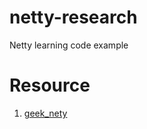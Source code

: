 # netty-research

Netty learning code example


# Resource

1. [geek_nety](https://github.com/geektime-geekbang/geek_netty)
